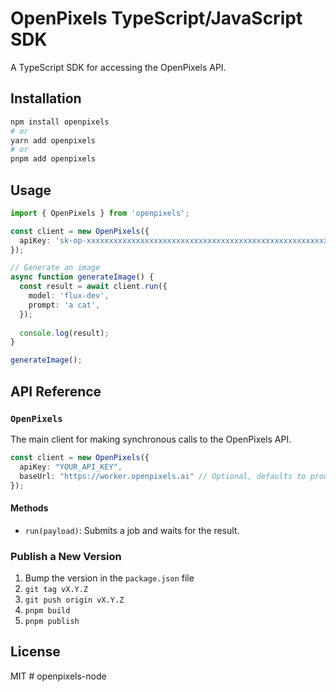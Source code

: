# OpenPixels TypeScript/JavaScript SDK

A TypeScript SDK for accessing the OpenPixels API.

## Installation

```bash
npm install openpixels
# or
yarn add openpixels
# or
pnpm add openpixels
```

## Usage

```typescript
import { OpenPixels } from 'openpixels';

const client = new OpenPixels({
  apiKey: 'sk-op-xxxxxxxxxxxxxxxxxxxxxxxxxxxxxxxxxxxxxxxxxxxxxxxxxxxxxxxxxxxxxxxx',
});

// Generate an image
async function generateImage() {
  const result = await client.run({
    model: 'flux-dev',
    prompt: 'a cat',
  });
  
  console.log(result);
}

generateImage();
```

## API Reference

### `OpenPixels`

The main client for making synchronous calls to the OpenPixels API.

```typescript
const client = new OpenPixels({
  apiKey: "YOUR_API_KEY",
  baseUrl: "https://worker.openpixels.ai" // Optional, defaults to production API
});
```

#### Methods

- `run(payload)`: Submits a job and waits for the result.

<!-- - `submit(payload)`: Submits a job and returns the job ID.
- `subscribe(jobId)`: Subscribes to updates for a job. -->

### Publish a New Version
1. Bump the version in the `package.json` file
2. `git tag vX.Y.Z`
3. `git push origin vX.Y.Z`
4. `pnpm build`
5. `pnpm publish`

## License

MIT # openpixels-node
